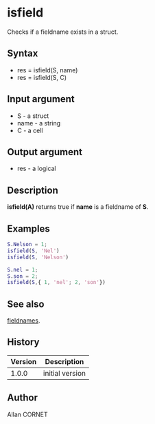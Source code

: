 

# isfield

Checks if a fieldname exists in a struct.

## Syntax

- res = isfield(S, name)
- res = isfield(S, C)

## Input argument

 - S - a struct
 - name - a string
 - C - a cell

## Output argument

 - res - a logical

## Description


  <p><b>isfield(A)</b> returns true if <b>name</b> is a fieldname of <b>S</b>.</p>


## Examples

```matlab
S.Nelson = 1;
isfield(S, 'Nel')
isfield(S, 'Nelson')
```
```matlab
S.nel = 1;
S.son = 2;
isfield(S,{ 1, 'nel'; 2, 'son'})
```

## See also

[fieldnames](fieldnames.html).
## History

|Version|Description|
|------|------|
|1.0.0|initial version|


## Author

Allan CORNET



